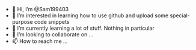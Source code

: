 - 👋 Hi, I’m @Sam199403
- 👀 I’m interested in learning how to use github and upload some special-purpose code snippets
- 🌱 I’m currently learning a lot of stuff. Nothing in particular
- 💞️ I’m looking to collaborate on ...
- 📫 How to reach me ...

<!---
Sam199403/Sam199403 is a ✨ special ✨ repository because its `README.md` (this file) appears on your GitHub profile.
You can click the Preview link to take a look at your changes.
--->
